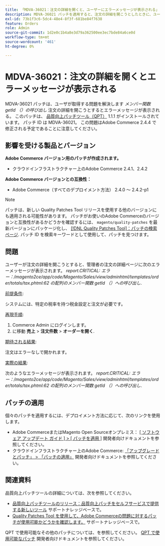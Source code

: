 ```yaml
---
title: 「MDVA-36021：注文の詳細を開くと、ユーザーにエラーメッセージが表示される」
description: MDVA-36021 パッチを適用すると、注文の詳細を開こうとしたときに、ユーザがメンバ関数 getId （）の呼び出しを受け取るというエラーメッセージが表示される問題が解決されます。 このパッチは、[Quality Patches Tool （QPT） ] （/help/announcements/adobe-commerce-announcements/magento-quality-patches-released-new-tool-to-self-serve-quality-patches.md） 1.1.1 がインストールされている場合に利用できます。 パッチ ID は MDVA-36021。 この問題はAdobe Commerce 2.4.4 で修正される予定であることに注意してください。
exl-id: 73b1f3c6-5dc4-48e4-8f3f-681be84f7638
feature: Orders
role: Admin
source-git-commit: 1d2e0c1b4a8e3d79a362500ee3ec7bde84a6ce0d
workflow-type: tm+mt
source-wordcount: '461'
ht-degree: 0%

---
```


# MDVA-36021：注文の詳細を開くとエラーメッセージが表示される

MDVA-36021 パッチは、ユーザが取得する問題を解決します *メンバー関数 getId （）の呼び出し* 注文の詳細を開こうとするとエラーメッセージが表示される。 このパッチは、 [品質向上パッチツール（QPT）](/help/announcements/adobe-commerce-announcements/magento-quality-patches-released-new-tool-to-self-serve-quality-patches.md) 1.1.1 がインストールされています。 パッチ ID は MDVA-36021。 この問題はAdobe Commerce 2.4.4 で修正される予定であることに注意してください。

## 影響を受ける製品とバージョン

**Adobe Commerce バージョン用のパッチが作成されます。**

* クラウドインフラストラクチャー上のAdobe Commerce 2.4.1、2.4.2

**Adobe Commerce バージョンとの互換性：**

* Adobe Commerce（すべてのデプロイメント方法） 2.4.0 ～ 2.4.2-p1

>[!NOTE]
>
>パッチは、新しい Quality Patches Tool リリースを使用する他のバージョンにも適用される可能性があります。 パッチがお使いのAdobe Commerceのバージョンと互換性があるかどうかを確認するには、 `magento/quality-patches` を最新バージョンにパッケージ化し、 [[!DNL Quality Patches Tool]：パッチの検索ページ](https://devdocs.magento.com/quality-patches/tool.html#patch-grid). パッチ ID を検索キーワードとして使用して、パッチを見つけます。

## 問題

ユーザーが注文の詳細を開こうとすると、管理者の注文の詳細ページに次のエラーメッセージが表示されます。 *report.CRITICAL: エラー：/magento2ce/app/code/Magento/Sales/view/adminhtml/templates/order/totals/tax.phtml:62 の配列のメンバー関数 getId （）への呼び出し*.

<u>前提条件</u>:

システムには、特定の税率を持つ税金設定と注文が必要です。

<u>再現手順</u>:

1. Commerce Admin にログインします。
1. に移動 **売上** > **注文件数** > **オーダーを開く**.

<u>期待される結果</u>:

注文はエラーなしで開かれます。

<u>実際の結果</u>:

次のようなエラーメッセージが表示されます。 *report.CRITICAL: エラー：/magento2ce/app/code/Magento/Sales/view/adminhtml/templates/order/totals/tax.phtml:62 の配列のメンバー関数 getId （）への呼び出し*.

## パッチの適用

個々のパッチを適用するには、デプロイメント方法に応じて、次のリンクを使用します。

* Adobe CommerceまたはMagento Open Sourceオンプレミス： [[ ソフトウェア アップデート ガイド ] > [ パッチを適用 ]](https://devdocs.magento.com/guides/v2.4/comp-mgr/patching/mqp.html) 開発者向けドキュメントを参照してください。
* クラウドインフラストラクチャー上のAdobe Commerce: [「アップグレードとパッチ」 > 「パッチの適用」](https://devdocs.magento.com/cloud/project/project-patch.html) 開発者向けドキュメントを参照してください。

## 関連資料

品質向上パッチツールの詳細については、次を参照してください。

* [品質向上パッチツールのリリース：品質向上パッチをセルフサービスで提供する新しいツール](/help/announcements/adobe-commerce-announcements/magento-quality-patches-released-new-tool-to-self-serve-quality-patches.md) サポートナレッジベースで。
* [Quality Patches Tool を使用して、Adobe Commerceの問題に対するパッチが使用可能かどうかを確認します。](/help/support-tools/patches-available-in-qpt-tool/check-patch-for-magento-issue-with-magento-quality-patches.md) サポートナレッジベースで。

QPT で使用可能なその他のパッチについては、を参照してください。 [QPT で使用可能なパッチ](https://devdocs.magento.com/quality-patches/tool.html#patch-grid) 開発者向けドキュメントを参照してください。
